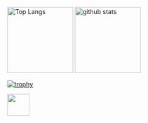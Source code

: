<p align="left"> 
  <img alt="Top Langs" height="150px" src="https://github-readme-stats.vercel.app/api/top-langs/?username=otoneko1102&layout=compact&show_icons=true&theme=tokyonight" />
  <img alt="github stats" height="150px" src="https://github-readme-stats.vercel.app/api?username=otoneko1102&theme=tokyonight&show_icons=ture" />
</p>

[![trophy](https://github-profile-trophy.vercel.app/?username=otoneko1102&theme=tokyonight&column=7
)](https://github.com/ryo-ma/github-profile-trophy)

<a href="https://discord.gg/yKW8wWKCnS"><img height="50px" src="https://i.imgur.com/10jZUvg.jpg"></a>
